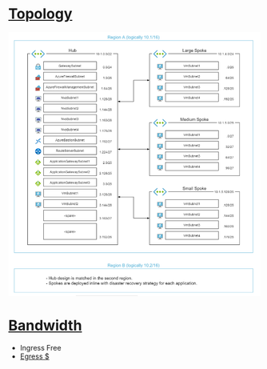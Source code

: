# [Topology](https://github.com/Azure/fta-networking/blob/main/doc/topology.md)
[![hub-spoke](https://github.com/Azure/fta-networking/raw/main/png/topology-210726.png)](https://github.com/Azure/fta-networking/raw/main/png/topology-210726.png)

# [Bandwidth](https://azure.microsoft.com/en-us/pricing/details/bandwidth/)
- Ingress Free
- [Egress $](https://azure.microsoft.com/en-us/pricing/details/bandwidth/)
